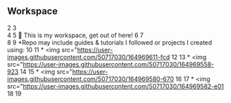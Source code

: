 ## Workspace
  2
  3 </br>
  4
  5 👀 This is my workspace, get out of here!
  6
  7 </br>
  8
  9 *Repo may include guides & tutorials I followed or projects I created using:
 10
 11 * <img src="https://user-images.githubusercontent.com/50717030/164969611-fcd
 12
 13 * <img src="https://user-images.githubusercontent.com/50717030/164969558-923
 14
 15 * <img src="https://user-images.githubusercontent.com/50717030/164969580-670
 16
 17 * <img src="https://user-images.githubusercontent.com/50717030/164969582-e01
 18
 19
